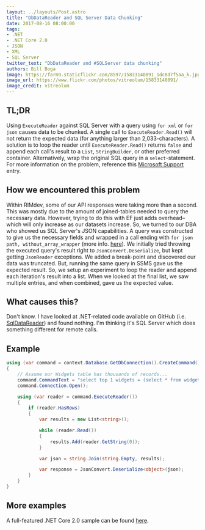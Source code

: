 ```yaml
---
layout: ../layouts/Post.astro
title: "DbDataReader and SQL Server Data Chunking"
date: 2017-08-16 08:00:00
tags:
- .NET
- .NET Core 2.0
- JSON
- XML
- SQL Server
twitter_text: "DbDataReader and #SQLServer data chunking"
authors: Bill Boga
image: https://farm9.staticflickr.com/8597/15833140891_1dc8d7f5aa_k.jpg
image_url: https://www.flickr.com/photos/vitreolum/15833140891/
image_credit: vitreolum
---
```


## TL;DR

Using `ExecuteReader` against SQL Server with a query using `for xml` or `for json` causes data to be chunked. A single call to `ExecuteReader.Read()` will not return the expected data (for anything larger than 2,033-characters). A solution is to loop the reader until `ExecuteReader.Read()` returns `false` and append each call's result to a `List`, `StringBuilder`, or other preferred container. Alternatively, wrap the original SQL query in a `select`-statement. For more information on the problem, reference this [Microsoft Support](https://support.microsoft.com/en-us/help/310378/the-xml-data-row-is-truncated-at-2-033-characters-when-you-use-the-sql) entry.

## How we encountered this problem

Within RIMdev, some of our API responses were taking more than a second. This was mostly due to the amount of joined-tables needed to query the necessary data. However, trying to do this with EF just adds overhead–which will only increase as our datasets increase. So, we turned to our DBA who showed us SQL Server's JSON capabilities. A query was constructed to give us the necessary fields and wrapped in a call ending with `for json path, without_array_wrapper` (more info. [here](https://docs.microsoft.com/en-us/sql/relational-databases/json/format-query-results-as-json-with-for-json-sql-server)). We initially tried throwing the executed query's result right to `JsonConvert.Deserialize`, but kept getting `JsonReader` exceptions. We added a break-point and discovered our data was truncated. But, running the same query in SSMS gave us the expected result. So, we setup an experiment to loop the reader and append each iteration's result into a list. When we looked at the final list, we saw multiple entries, and when combined, gave us the expected value.

## What causes this?

Don't know. I have looked at .NET-related code available on GitHub (i.e. [SqlDataReader](https://github.com/dotnet/corefx/blob/83b606b5debad20536a581c425f66f4e9c396ed1/src/System.Data.SqlClient/src/System/Data/SqlClient/SqlDataReader.cs)) and found nothing. I'm thinking it's SQL Server which does something different for remote calls.

## Example

```csharp
using (var command = context.Database.GetDbConnection().CreateCommand())
{
    // Assume our Widgets table has thousands of records...
    command.CommandText = "select top 1 widgets = (select * from widgets for json path) from widgets for json path, without_array_wrapper;";
    command.Connection.Open();

    using (var reader = command.ExecuteReader())
    {
        if (reader.HasRows)
        {
            var results = new List<string>();

            while (reader.Read())
            {
                results.Add(reader.GetString(0));
            }

            var json = string.Join(string.Empty, results);

            var response = JsonConvert.Deserialize<object>(json);
        }
    }
}
```

## More examples

A full-featured .NET Core 2.0 sample can be found [here](https://github.com/billbogaiv/sql-server-chunk-tests).
